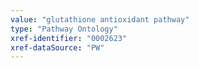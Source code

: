 ```yaml
---
value: "glutathione antioxidant pathway"
type: "Pathway Ontology"
xref-identifier: "0002623"
xref-dataSource: "PW"
---
```

